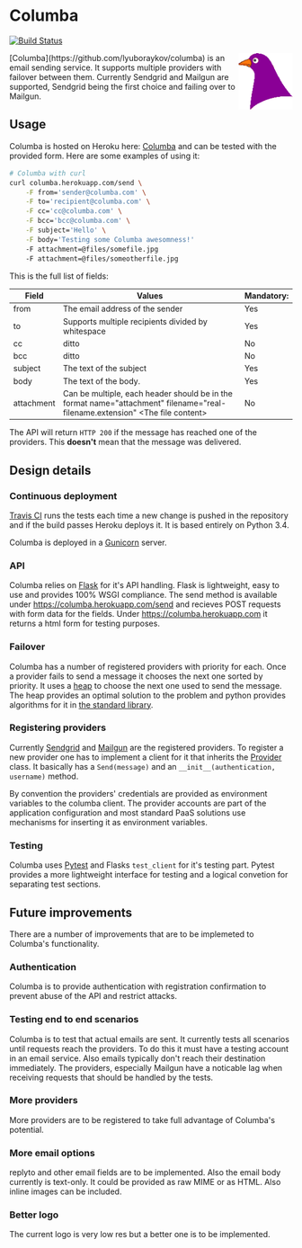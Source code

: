 # Columba
[![Build Status](https://travis-ci.org/lyuboraykov/columba.svg)](https://travis-ci.org/lyuboraykov/columba)

<img align="right" height="100" alt="Columba logo" src="https://github.com/lyuboraykov/columba/blob/master/views/columba.png?raw=true">
[Columba](https://github.com/lyuboraykov/columba)
is an email sending service. 
It supports multiple providers with failover between them.
Currently Sendgrid and Mailgun are supported, Sendgrid being the first choice and failing over to Mailgun.


## Usage

Columba is hosted on Heroku here: [Columba](https://columba.herokuapp.com) and can be tested 
with the provided form.
Here are some examples of using it:

```bash
# Columba with curl
curl columba.herokuapp.com/send \
    -F from='sender@columba.com' \
    -F to='recipient@columba.com' \
    -F cc='cc@columba.com' \
    -F bcc='bcc@columba.com' \
    -F subject='Hello' \
    -F body='Testing some Columba awesomness!'
    -F attachment=@files/somefile.jpg
    -F attachment=@files/someotherfile.jpg
```

This is the full list of fields:

| Field         | Values                                                            | Mandatory:
| ------------- |-------------                                                      |------------- 
| from          | The email address of the sender                                   | Yes
| to            | Supports multiple recipients divided by whitespace                | Yes
| cc            | ditto                                                             | No
| bcc           | ditto                                                             | No
| subject       | The text of the subject                                           | Yes
| body          | The text of the body.                                             | Yes
| attachment    | Can be multiple, each header should be in the format name="attachment" filename="real-filename.extension" \<The file content\>                                                                      | No

The API will return `HTTP 200` if the message has reached one of the providers.
This **doesn't** mean that the message was delivered.

## Design details

### Continuous deployment
[Travis CI](https://travis-ci.org/lyuboraykov/columba) runs the tests each time a new change is pushed in the repository and if the build passes Heroku deploys it. It is based entirely on Python 3.4. 

Columba is deployed in a [Gunicorn](http://gunicorn.org/) server.

### API
Columba relies on [Flask](http://flask.pocoo.org/) for it's API handling.
Flask is lightweight, easy to use and provides 100% WSGI compliance.
The send method is available under  https://columba.herokuapp.com/send and 
recieves POST requests with form data for the fields.
Under https://columba.herokuapp.com it returns a html form for testing purposes.

### Failover
Columba has a number of registered providers with priority for each.
Once a provider fails to send a message it chooses the next one sorted by priority.
It uses a [heap](http://en.wikipedia.org/wiki/Heap_%28data_structure%29) to choose the next one used to send the message.
The heap provides an optimal solution to the problem and python provides algorithms for it in [the standard library](https://docs.python.org/2/library/heapq.html).

### Registering providers
Currently [Sendgrid](https://sendgrid.com/) and [Mailgun](https://mailgun.com) are the registered providers.
To register a new provider one has to implement a client for it that inherits the [Provider](https://github.com/lyuboraykov/columba/blob/master/providers/provider.py) class. It basically has a `Send(message)` and an `__init__(authentication, username)` method.

By convention the providers' credentials are provided as environment variables to the columba client.
The provider accounts are part of the application configuration and most standard PaaS solutions use mechanisms for inserting it as
environment variables.

### Testing

Columba uses [Pytest](http://pytest.org/latest/) and Flasks `test_client` for it's testing part.
Pytest provides a more lightweight interface for testing and a logical convetion for separating test sections.

## Future improvements

There are a number of improvements that are to be implemeted to Columba's functionality.

### Authentication
Columba is to provide authentication with registration confirmation to prevent abuse of the API and restrict attacks. 

### Testing end to end scenarios
Columba is to test that actual emails are sent.
It currently tests all scenarios until requests reach the providers.
To do this it must have a testing account in an email service.
Also emails typically don't reach their destination immediately.
The providers, especially Mailgun have a noticable lag when receiving requests that should be handled by the tests.

### More providers
More providers are to be registered to take full advantage of Columba's potential.

### More email options

replyto and other email fields are to be implemented. Also the email body currently is text-only.
It could be provided as raw MIME or as HTML. Also inline images can be included.

### Better logo

The current logo is very low res but a better one is to be implemented.